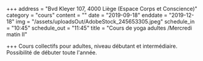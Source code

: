 +++
address = "Bvd Kleyer 107, 4000 Liège (Espace Corps et Conscience)"
category = "cours"
content = ""
date = "2019-09-18"
enddate = "2019-12-18"
img = "/assets/uploadsOut/AdobeStock_245653305.jpeg"
schedule_in = "10:45"
schedule_out = "11:45"
title = "Cours de yoga adultes /Mercredi matin II"

+++
Cours collectifs pour adultes, niveau débutant et intermédiaire. Possibilité de débuter toute l'année.